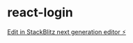 # react-login

[Edit in StackBlitz next generation editor ⚡️](https://stackblitz.com/~/github.com/zhujinwei0527/react-login)